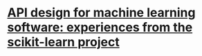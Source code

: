 # [API design for machine learning software: experiences from the scikit-learn project](http://arxiv.org/pdf/1309.0238v1.pdf)

